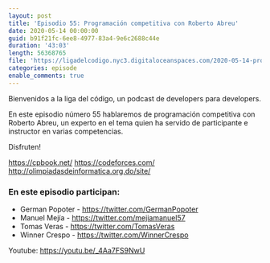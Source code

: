```yaml
---
layout: post
title: 'Episodio 55: Programación competitiva con Roberto Abreu'
date: 2020-05-14 00:00:00
guid: b91f21fc-6ee8-4977-83a4-9e6c2688c44e
duration: '43:03'
length: 56368765
file: 'https://ligadelcodigo.nyc3.digitaloceanspaces.com/2020-05-14-programacion-competitiva.mp3'
categories: episode
enable_comments: true
---
```

Bienvenidos a la liga del código, un podcast de developers para developers. 

En este episodio número 55 hablaremos de programación competitiva con Roberto Abreu, un experto en el tema quien ha servido de participante e instructor en varias competencias.

Disfruten!

https://cpbook.net/
https://codeforces.com/
http://olimpiadasdeinformatica.org.do/site/

### En este episodio participan:
- German Popoter - https://twitter.com/GermanPopoter
- Manuel Mejía - https://twitter.com/mejiamanuel57
- Tomas Veras - https://twitter.com/TomasVeras
- Winner Crespo - https://twitter.com/WinnerCrespo

Youtube: https://youtu.be/_4Aa7FS9NwU
